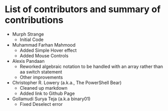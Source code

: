 # List of contributors and summary of contributions

- Murph Strange
  - Initial Code
- Muhammad Farhan Mahmood
  - Added Simple Hover effect
  - Added Mouse Controls
- Alexis Pandaan
  - Reworked algebraic notation to be handled with an array rather than aa switch statement
  - Other improvements
- Christopher R. Lowery (a.k.a., The PowerShell Bear)
  - Cleaned up markdown
  - Added link to Github Page
- Gollamudi Surya Teja (a.k.a binary01)
  - Fixed Deselect error
